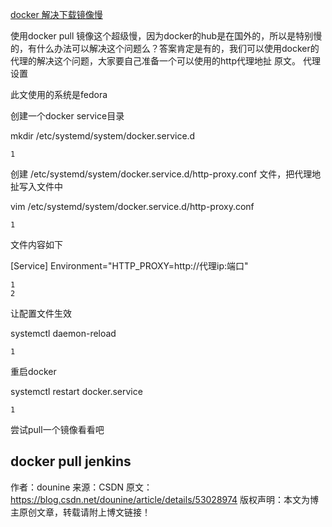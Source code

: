 [docker 解决下载镜像慢](https://blog.csdn.net/dounine/article/details/53028974)

使用docker pull 镜像这个超级慢，因为docker的hub是在国外的，所以是特别慢的，有什么办法可以解决这个问题么？答案肯定是有的，我们可以使用docker的代理的解决这个问题，大家要自己准备一个可以使用的http代理地扯 原文。
代理设置

此文使用的系统是fedora

创建一个docker service目录

mkdir /etc/systemd/system/docker.service.d

    1

创建 /etc/systemd/system/docker.service.d/http-proxy.conf 文件，把代理地扯写入文件中

vim /etc/systemd/system/docker.service.d/http-proxy.conf

    1

文件内容如下

[Service]
Environment="HTTP_PROXY=http://代理ip:端口"

    1
    2

让配置文件生效

systemctl daemon-reload

    1

重启docker

systemctl restart docker.service

    1

尝试pull一个镜像看看吧

docker pull jenkins
--------------------- 
作者：dounine 
来源：CSDN 
原文：https://blog.csdn.net/dounine/article/details/53028974 
版权声明：本文为博主原创文章，转载请附上博文链接！